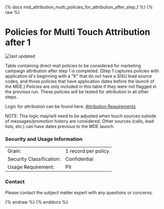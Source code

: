 {% docs mid_attribution_multi_policies_for_attribution_after_step_1 %}
{% raw %}

# Policies for Multi Touch Attribution after 1

![last updated](assets/update_badges/mid_attribution_direct_mail_policies_for_attribution_after_1b.svg)

Table containing direct mail policies to be considered for marketing 
campaign attribution after step 1 is completed. (Step 1 captures 
policies with application id's beginning with a "K" that do not have
a SISU lead source codes, and those policies that have application dates
before the launch of the MDE.) Policies are only included in this table if 
they were not flagged in the previous run. These policies will be tested
for attribution in all other steps.

Logic for attribution can be found here:
[Attribution Requirements](https://aaalife-data.atlassian.net/wiki/spaces/2PA/pages/11282644993/2022+V3+Multi-Touch+Attribution+Requirements)

NOTE: This logic may/will need to be adjusted when touch sources outside of 
messages/promotion history are considered. Other sources (calls, lead lists, etc.)
can have dates previous to the MDE launch.

### Security and Usage Information
|     |     |
| --- | --- |
| Grain:                   | 1 record per policy|
| Security Classification: | Confidential |
| Usage Requirement:       | PII |


### Contact
Please contact the subject matter expert with any questions or concerns.

{% endraw %}
{% enddocs %}